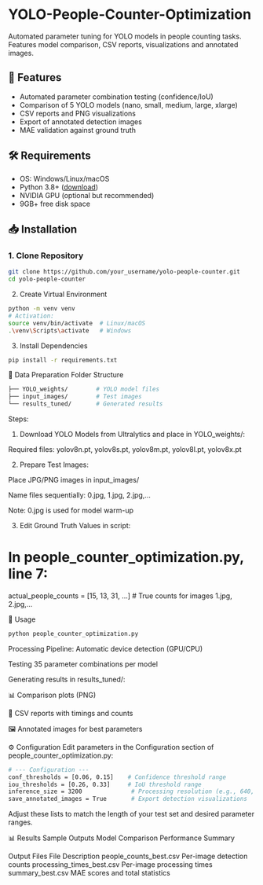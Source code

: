 # YOLO-People-Counter-Optimization
Automated parameter tuning for YOLO models in people counting tasks. Features model comparison, CSV reports, visualizations and annotated images.



## 🎯 Features
- Automated parameter combination testing (confidence/IoU)
- Comparison of 5 YOLO models (nano, small, medium, large, xlarge)
- CSV reports and PNG visualizations
- Export of annotated detection images
- MAE validation against ground truth


## 🛠️ Requirements
- OS: Windows/Linux/macOS
- Python 3.8+ ([download](https://www.python.org/downloads/))
- NVIDIA GPU (optional but recommended)
- 9GB+ free disk space

## 📥 Installation

### 1. Clone Repository
```bash
git clone https://github.com/your_username/yolo-people-counter.git
cd yolo-people-counter
```
2. Create Virtual Environment
```bash
python -m venv venv
# Activation:
source venv/bin/activate  # Linux/macOS
.\venv\Scripts\activate   # Windows
```

3. Install Dependencies
```bash
pip install -r requirements.txt
```

📂 Data Preparation
Folder Structure
```bash
├── YOLO_weights/        # YOLO model files
├── input_images/        # Test images
└── results_tuned/       # Generated results
```

Steps:

1. Download YOLO Models from Ultralytics and place in YOLO_weights/:

Required files: yolov8n.pt, yolov8s.pt, yolov8m.pt, yolov8l.pt, yolov8x.pt

2. Prepare Test Images:

Place JPG/PNG images in input_images/

Name files sequentially: 0.jpg, 1.jpg, 2.jpg,...

Note: 0.jpg is used for model warm-up

3. Edit Ground Truth Values in script:

# In people_counter_optimization.py, line 7:
actual_people_counts = [15, 13, 31, ...]  # True counts for images 1.jpg, 2.jpg,...


🚀 Usage

```bash
python people_counter_optimization.py
```

Processing Pipeline:
Automatic device detection (GPU/CPU)

Testing 35 parameter combinations per model

Generating results in results_tuned/:

📊 Comparison plots (PNG)

📄 CSV reports with timings and counts

🖼️ Annotated images for best parameters

⚙️ Configuration
Edit parameters in the Configuration section of people_counter_optimization.py:

```bash
# --- Configuration ---
conf_thresholds = [0.06, 0.15]    # Confidence threshold range
iou_thresholds = [0.26, 0.33]     # IoU threshold range
inference_size = 3200              # Processing resolution (e.g., 640, 1280)
save_annotated_images = True       # Export detection visualizations
```
Adjust these lists to match the length of your test set and desired parameter ranges.


📊 Results
Sample Outputs
Model Comparison
Performance Summary

Output Files
File	Description
people_counts_best.csv	Per-image detection counts
processing_times_best.csv	Per-image processing times
summary_best.csv	MAE scores and total statistics

